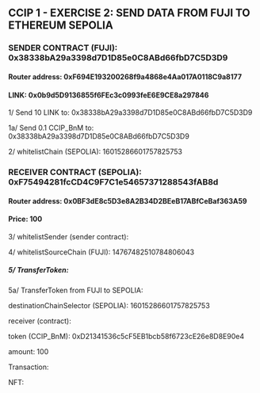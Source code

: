 ## CCIP 1 - EXERCISE 2: SEND DATA FROM FUJI TO ETHEREUM SEPOLIA

### SENDER CONTRACT (FUJI): 0x38338bA29a3398d7D1D85e0C8ABd66fbD7C5D3D9



#### Router address:	0xF694E193200268f9a4868e4Aa017A0118C9a8177

#### LINK: 0x0b9d5D9136855f6FEc3c0993feE6E9CE8a297846

1/ Send 10 LINK to: 0x38338bA29a3398d7D1D85e0C8ABd66fbD7C5D3D9

1a/ Send 0.1 CCIP_BnM to: 0x38338bA29a3398d7D1D85e0C8ABd66fbD7C5D3D9

2/ whitelistChain (SEPOLIA): 16015286601757825753

###  RECEIVER CONTRACT (SEPOLIA): 0xF75494281fcCD4C9F7C1e54657371288543fAB8d



#### Router address: 0x0BF3dE8c5D3e8A2B34D2BEeB17ABfCeBaf363A59

#### Price: 100

3/ whitelistSender (sender contract): 

4/ whitelistSourceChain (FUJI): 14767482510784806043

##### 5/ TransferToken:

5a/ TransferToken from FUJI to SEPOLIA: 

destinationChainSelector (SEPOLIA): 16015286601757825753

receiver (contract): 

token (CCIP_BnM): 0xD21341536c5cF5EB1bcb58f6723cE26e8D8E90e4

amount: 100

Transaction:



NFT: 






